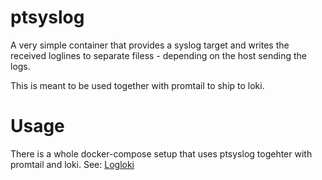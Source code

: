 # ptsyslog
A very simple container that provides a syslog target and writes the received
loglines to separate filess - depending on the host sending the logs.

This is meant to be used together with promtail to ship to loki.

# Usage
There is a whole docker-compose setup that uses ptsyslog togehter with
promtail and loki. See: [Logloki](https://github.com/NeoLeMarc/docker/tree/main/logloki)
